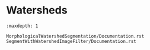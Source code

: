 # Watersheds

```{toctree}
:maxdepth: 1

MorphologicalWatershedSegmentation/Documentation.rst
SegmentWithWatershedImageFilter/Documentation.rst
```
